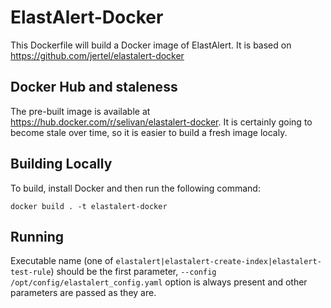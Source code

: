 # ElastAlert-Docker

This Dockerfile will build a Docker image of ElastAlert. It is based on https://github.com/jertel/elastalert-docker

## Docker Hub and staleness

The pre-built image is available at https://hub.docker.com/r/selivan/elastalert-docker. It is certainly going to become stale over time, so it is easier to build a fresh image localy.

## Building Locally

To build, install Docker and then run the following command:

```
docker build . -t elastalert-docker
```

## Running

Executable name (one of `elastalert|elastalert-create-index|elastalert-test-rule`) should be the first parameter, `--config /opt/config/elastalert_config.yaml` option is always present and other parameters are passed as they are.
